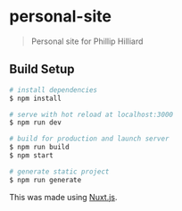 # personal-site

> Personal site for Phillip Hilliard

## Build Setup

```bash
# install dependencies
$ npm install

# serve with hot reload at localhost:3000
$ npm run dev

# build for production and launch server
$ npm run build
$ npm start

# generate static project
$ npm run generate
```

This was made using [Nuxt.js](https://nuxtjs.org).

